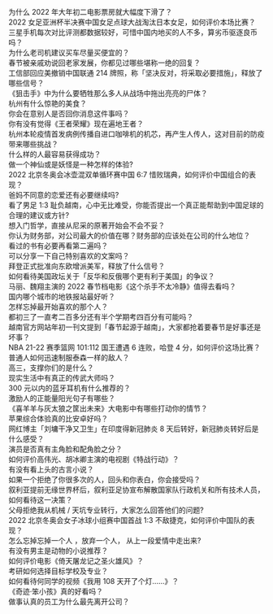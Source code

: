 为什么 2022 年大年初二电影票房就大幅度下滑了？  
2022 女足亚洲杯半决赛中国女足点球大战淘汰日本女足，如何评价本场比赛？  
三星手机每次对比评测都数据较好，可惜中国内地买的人不多，算劣币驱逐良币吗？  
为什么老司机建议买车尽量买便宜的？  
春节被亲戚劝说回老家发展，你都见过哪些堪称一绝的回复？  
工信部回应美撤销中国联通 214 牌照，称「坚决反对，将采取必要措施」，释放了哪些信号？  
《狙击手》中为什么要牺牲那么多人从战场中拖出亮亮的尸体？  
杭州有什么惊艳的美食？  
你会在意别人是否回你消息这件事吗？  
你有没有觉得《王者荣耀》现在遍地王者？  
杭州本轮疫情首发病例传播自进口咖啡机的机芯，再产生人传人，这对目前的防疫带来哪些挑战？  
什么样的人最容易获得成功？  
做一个神仙或是妖怪是一种怎样的体验?  
2022 北京冬奥会冰壶混双单循环赛中国 6:7 惜败瑞典，如何评价中国组合的表现？  
爸妈不同意的恋爱还有必要继续吗?  
看了男足 1:3 耻负越南，心中无比难受，你能否提出一个真正能帮助到中国足球的合理的建议或方针?  
想入门哲学，直接从尼采的原著开始会不会不妥？  
你认为财务部，对公司最大的价值在哪？财务部的应该处在公司的什么地位？  
看过的书有必要再看第二遍吗？  
可以分享一下自己特别喜欢的文案吗？  
拜登正式批准向东欧增派美军，释放了什么信号？  
如何看待美国政坛关于「反华和反俄哪个更有利于美国」的争议？  
马丽、魏翔主演的 2022 春节档电影《这个杀手不太冷静》值得去看吗？  
国内哪个城市的地铁报站最好听？  
怎样忘掉最开始喜欢的那个人？  
都初三了一直考二百多分还有半个学期考四百分有可能吗？  
越南官方网站年初一刊文提到「春节起源于越南」，大家都抢着要春节是好事还是坏事？  
NBA 21-22 赛季篮网 101:112 国王遭遇 6 连败，哈登 4 分，如何评价这场比赛？  
普通人如何迅速制服泰森一样的敌人？  
高三，支撑你们的是什么？  
现实生活中有真正的传武大师吗？  
300 元以内的蓝牙耳机有什么推荐的？  
激励人的正能量阳光句子有哪些？  
《喜羊羊与灰太狼之筐出未来》大电影中有哪些打动你的情节？  
苹果综合体验真的比安卓好吗？  
网红博主「刘墉干净又卫生」在印度得新冠肺炎 8 天后转好，新冠肺炎转好后是什么感受？  
演员是否真有主角脸和配角脸之分？  
如何评价高伟光、胡冰卿主演的电视剧《特战行动》？  
有没有看上头的古言小说？  
如果一个拒绝了你很多次的人，回头和你表白，你会接受吗？  
叙利亚提前无缘世界杯后，叙利亚足协宣布解散国家队行政机关和所有技术人员，如何看待这一决策？  
父母拒绝我从机械 / 天坑专业转行，大家怎么回答他们的问题?  
2022 北京冬奥会女子冰球小组赛中国首战 1:3 不敌捷克，如何评价中国队的表现？  
怎么忘掉忘掉一个人 ，放弃一个人， 从上一段爱情中走出来?  
有没有男主是动物的小说推荐？  
如何评价电影《倚天屠龙记之圣火雄风》？  
考研如何选择目标学校及专业？  
如何看待何同学的视频《我用 108 天开了个灯......》？  
《奇迹·笨小孩》真的好看吗？  
做事认真的员工为什么最先离开公司？  
